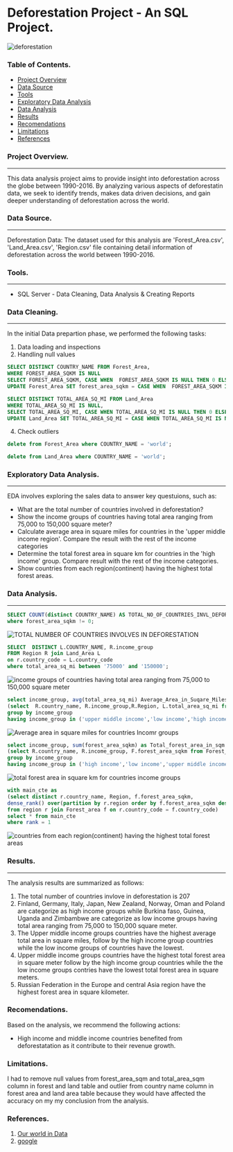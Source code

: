 # Deforestation Project - An SQL Project.
![deforestation](https://github.com/kdm1411/Project-Deforestation./assets/150349346/ae3aadd3-a903-42ef-9c2d-7a538b0589c0)


### Table of Contents.

- [Project Overview](#project-overview)
- [Data Source](#data-source)
- [Tools](#tools)
- [Exploratory Data Analysis](#exploratory-data-analysis)
- [Data Analysis](#data-analysis)
- [Results](#results)
- [Recomendations](#recomendations)
- [Limitations](#limitations)
- [References](#references)
  
### Project Overview.
---

This data analysis project aims to provide insight into deforestation across the globe between 1990-2016. By analyzing various aspects of deforestatin data, we seek to identify trends, makes data driven decisions, and gain deeper understanding of deforestation across the world.

### Data Source.
---

Deforestation Data: The dataset used for this analysis are 'Forest_Area.csv', 'Land_Area.csv', 'Region.csv' file containing detail information of deforestation across the world between 1990-2016.

### Tools.
---

- SQL Server - Data Cleaning, Data Analysis & Creating Reports

### Data Cleaning.
---

In the initial Data prepartion phase, we performed the following tasks:

1. Data loading and inspections
2. Handling null values
```sql
SELECT DISTINCT COUNTRY_NAME FROM Forest_Area,
WHERE FOREST_AREA_SQKM IS NULL
SELECT FOREST_AREA_SQKM, CASE WHEN  FOREST_AREA_SQKM IS NULL THEN 0 ELSE FOREST_AREA_SQKM END FROM Forest_Area,
UPDATE Forest_Area SET forest_area_sqkm = CASE WHEN  FOREST_AREA_SQKM IS NULL THEN 0 ELSE FOREST_AREA_SQKM END;
```
```sql
SELECT DISTINCT TOTAL_AREA_SQ_MI FROM Land_Area
WHERE TOTAL_AREA_SQ_MI IS NULL,
SELECT TOTAL_AREA_SQ_MI, CASE WHEN TOTAL_AREA_SQ_MI IS NULL THEN 0 ELSE TOTAL_AREA_SQ_MI END FROM Land_Area,
UPDATE Land_Area SET TOTAL_AREA_SQ_MI = CASE WHEN TOTAL_AREA_SQ_MI IS NULL THEN 0 ELSE TOTAL_AREA_SQ_MI END;
```
4. Check outliers
```sql
delete from Forest_Area where COUNTRY_NAME = 'world';
```
```sql
delete from Land_Area where COUNTRY_NAME = 'world';
```

### Exploratory Data Analysis.
---

EDA involves exploring the sales data to answer key questuions, such as:

- What are the total number of countries involved in deforestation?
- Show the income groups of countries having total area ranging from 75,000 to 150,000 square meter?
- Calculate average area in square miles for countries in the 'upper middle income region'. Compare the result with the rest of the income categories
- Determine the total forest area in square km for countries in the 'high income' group. Compare result with the rest of the income categories.
- Show countries from each region(continent) having the highest total forest areas.

### Data Analysis.
---

```sql
SELECT COUNT(distinct COUNTRY_NAME) AS TOTAL_NO_OF_COUNTRIES_INVL_DEFORESTATION FROM Forest_Area
where forest_area_sqkm != 0;
```
![TOTAL NUMBER OF COUNTRIES INVOLVES IN DEFORESTATION](https://github.com/kdm1411/Project-Deforestation./assets/150349346/07de46ed-77f9-4f80-8f30-640caac6bd90)

```sql
SELECT  DISTINCT L.COUNTRY_NAME, R.income_group
FROM Region R join Land_Area L
on r.country_code = L.country_code
where total_area_sq_mi between '75000' and '150000';
```
![income groups of countries having total area ranging from 75,000 to 150,000 square meter](https://github.com/kdm1411/Project-Deforestation./assets/150349346/ae1ed0f8-1ed6-47fb-bf3c-bd2b8f9b6589)

```sql
select income_group, avg(total_area_sq_mi) Average_Area_in_Suqare_Miles from
(select  R.country_name, R.income_group,R.Region, L.total_area_sq_mi from Region R join Land_Area L on R.country_code = L.country_code) as T
group by income_group 
having income_group in ('upper middle income','low income','high income','lower middle income');
```
![Average area in square miles for countries Incomr groups](https://github.com/kdm1411/Project-Deforestation./assets/150349346/2038c009-21e2-4e5b-b402-ec7f62dd2fb1)

```sql
select income_group, sum(forest_area_sqkm) as Total_forest_area_in_sqm from
(select R.country_name, R.income_group, F.forest_area_sqkm from Forest_Area F join Region R on F.country_code = R.country_code) as T
group by income_group
having income_group in ('high income','low income','upper middle income','lower middle income');
```
![total forest area in square km for countries income groups](https://github.com/kdm1411/Project-Deforestation./assets/150349346/df19e618-2c18-4631-959a-2b36de51802d)

```sql
with main_cte as
(select distinct r.country_name, Region, f.forest_area_sqkm,
dense_rank() over(partition by r.region order by f.forest_area_sqkm desc) as rank
from region r join Forest_area f on r.country_code = f.country_code)
select * from main_cte
where rank = 1
```
![countries from each region(continent) having the highest total forest areas](https://github.com/kdm1411/Project-Deforestation./assets/150349346/8f11c697-4518-454d-899a-862ae408e7e9)

### Results.
---

 The analysis results are summarized as follows:
 
 1. The total number of countries invlove in deforestation is 207
 2. Finland, Germany, Italy, Japan, New Zealand, Norway, Oman and Poland are categorize as high income groups while Burkina faso, Guinea, Uganda and Zimbambwe are categorize as low income groups having total area ranging from 75,000 to 150,000 square meter.
 3. The Upper middle income groups countries have the highest average total area in square miles, follow by the high income group countries while the low income groups of countries have the lowest.
 4. Upper middle income groups countries have the highest total forest area in square meter follow by the high income group countries while the the low income groups contries have the lowest total forest area in square meters.
 5. Russian Federation in the Europe and central Asia region have the highest forest area in square kilometer.

### Recomendations.

Based on the analysis, we recommend the following actions:

- High income and middle income countries benefited from deforestatation as it contribute to their revenue growth.

### Limitations.

I had to remove null values from forest_area_sqm and total_area_sqm column in forest and land table and outlier from country name column in forest area and land area table because they would have affected the accuracy on my my conclusion from the analysis.

### References.

1. [Our world in Data](https://ourworldindata.org/deforestation)
2. [google](https://www.google.com/)





